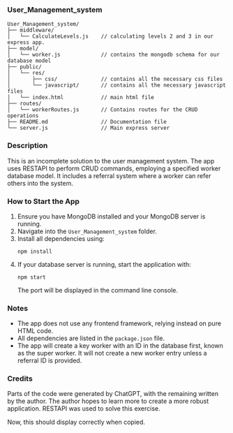 ### User_Management_system

```
User_Management_system/
├── middleware/
│   └── CalculateLevels.js    // calculating levels 2 and 3 in our express app.
├── model/
│   └── worker.js             // contains the mongodb schema for our database model
├── public/
│   └── res/
│       ├── css/              // contains all the necessary css files
│       └── javascript/       // contains all the necessary javascript files
│   └── index.html            // main html file
├── routes/
│   └── workerRoutes.js       // Contains routes for the CRUD operations
├── README.md                 // Documentation file
└── server.js                 // Main express server
```

### Description
This is an incomplete solution to the user management system. The app uses RESTAPI to perform CRUD commands, employing a specified worker database model. It includes a referral system where a worker can refer others into the system.

### How to Start the App
1. Ensure you have MongoDB installed and your MongoDB server is running.
2. Navigate into the `User_Management_system` folder.
3. Install all dependencies using:
   ```
   npm install
   ```
4. If your database server is running, start the application with:
   ```
   npm start
   ```
   The port will be displayed in the command line console.

### Notes
- The app does not use any frontend framework, relying instead on pure HTML code.
- All dependencies are listed in the `package.json` file.
- The app will create a key worker with an ID in the database first, known as the super worker. It will not create a new worker entry unless a referral ID is provided.

### Credits
Parts of the code were generated by ChatGPT, with the remaining written by the author. The author hopes to learn more to create a more robust application. RESTAPI was used to solve this exercise.

Now, this should display correctly when copied.
